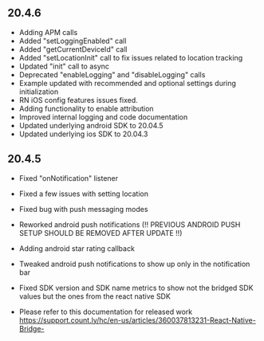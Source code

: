 ## 20.4.6
* Adding APM calls
* Added "setLoggingEnabled" call
* Added "getCurrentDeviceId" call
* Added "setLocationInit" call to fix issues related to location tracking
* Updated "init" call to async
* Deprecated "enableLogging" and "disableLogging" calls
* Example updated with recommended and optional settings during initialization
* RN iOS config features issues fixed.
* Adding functionality to enable attribution
* Improved internal logging and code documentation
* Updated underlying android SDK to 20.04.5
* Updated underlying ios SDK to 20.04.3

## 20.4.5
* Fixed "onNotification" listener
* Fixed a few issues with setting location
* Fixed bug with push messaging modes
* Reworked android push notifications (!! PREVIOUS ANDROID PUSH SETUP SHOULD BE REMOVED AFTER UPDATE !!)
* Adding android star rating callback
* Tweaked android push notifications to show up only in the notification bar
* Fixed SDK version and SDK name metrics to show not the bridged SDK values but the ones from the react native SDK

* Please refer to this documentation for released work https://support.count.ly/hc/en-us/articles/360037813231-React-Native-Bridge-
